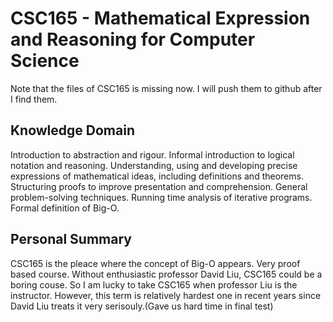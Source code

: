 # CSC165 - Mathematical Expression and Reasoning for Computer Science
Note that the files of CSC165 is missing now. I will push them to github after I find them.

## Knowledge Domain
Introduction to abstraction and rigour. Informal introduction to logical notation and reasoning. Understanding, using and developing precise expressions of mathematical ideas, including definitions and theorems. Structuring proofs to improve presentation and comprehension. General problem-solving techniques. Running time analysis of iterative programs. Formal definition of Big-O.

## Personal Summary
CSC165 is the pleace where the concept of Big-O appears. Very proof based course. Without enthusiastic professor David Liu, CSC165 could be a boring couse. So I am lucky to take CSC165 when professor Liu is the instructor. However, this term is relatively hardest one in recent years since David Liu treats it very serisouly.(Gave us hard time in final test)
